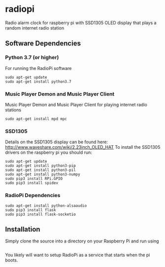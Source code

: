 # radiopi
Radio alarm clock for raspberry pi with SSD1305 OLED display that plays a random internet radio station

## Software Dependencies
### Python 3.7 (or higher)
For running the RadioPi software
```shell script
sudo apt-get update
sudo apt-get install python3.7
```
### Music Player Demon and Music Player Client
Music Player Demon and Music Player Client for playing internet radio stations
```shell script
sudo apt-get install mpd mpc
```

### SSD1305
Details on the SSD1305 display can be found here: http://www.waveshare.com/wiki/2.23inch_OLED_HAT
To install the SSD1305 drivers on the raspberry pi you should run:
```shell script
sudo apt-get update
sudo apt-get install python3-pip
sudo apt-get install python3-pil
sudo apt-get install python3-numpy
sudo pip3 install RPi.GPIO
sudo pip3 install spidev
```

### RadioPi Dependencies
```shell script
sudo apt-get install python-alsaaudio
sudo pip3 install flask
sudo pip3 install flask-socketio 
```

## Installation
Simply clone the source into a directory on your Raspberry Pi and run using
```shell script

```

You likely will want to setup RadioPi as a service that starts when the pi boots. 